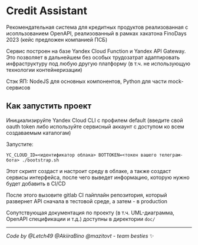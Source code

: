 # Credit Assistant

Рекомендательная система для кредитных продуктов реализованная с исопльзованием OpenAPI, реализованный в рамках хакатона FinoDays 2023 (кейс предложен компанией ПСБ)

Сервис построен на базе Yandex Cloud Function и Yandex API Gateway. Это позволяет в дальнейшем без особых трудозатрат адаптировать инфраструктуру под любую другую платформу (в т.ч. не использующую технологии контейнеризации)

Стэк ЯП: NodeJS для основных компонентов, Python для части mock-сервисов

## Как запустить проект

Инициализируйте Yandex Cloud CLI с профилем default (введите свой oauth token либо используйте сервисный аккаунт с доступом ко всем создаваемым каталогам)

Запустите:
```
YC_CLOUD_ID=<идентификатор облака> BOTTOKEN=<токен вашего телеграм-бота> ./bootstrap.sh
```

Этот скрипт создаст и настроит среду в облаке, а также создаст сервисы интерфейса, после чего выведет информацию, которую нужно будет добавить в CI/CD 

После этого вызовите gitlab CI пайплайн репозитория, который развернет API сначала в тестовой среде, а затем - в production

Сопутствующая документация по проекту (в т.ч. UML-диаграмма, OpenAPI спецификации и т.д.) доступны в директории `doc/`

---

*Code by @Letch49 @AkiiraBino @mazitovt - team besties* ✨